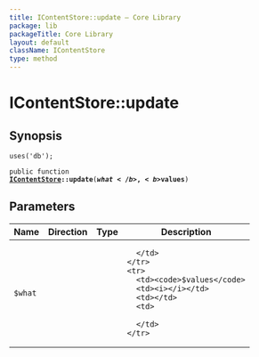 ```yaml
---
title: IContentStore::update — Core Library
package: lib
packageTitle: Core Library
layout: default
className: IContentStore
type: method
---
```


# IContentStore::update

## Synopsis

<code>uses('db');</code>

<code>public function <b><a href="IContentStore">IContentStore</a>::update</b>(<b>$what</b>, <b>$values</b>)</code>

## Parameters

<table>
  <thead>
    <tr>
      <th>Name</th>
      <th>Direction</th>
      <th>Type</th>
      <th>Description</th>
    </tr>
  </thead>
  <tbody>
    <tr>
      <td><code>$what</code>
      <td><i></i></td>
      <td></td>
      <td>

      </td>
    </tr>
    <tr>
      <td><code>$values</code>
      <td><i></i></td>
      <td></td>
      <td>

      </td>
    </tr>
  </tbody>
</table>

